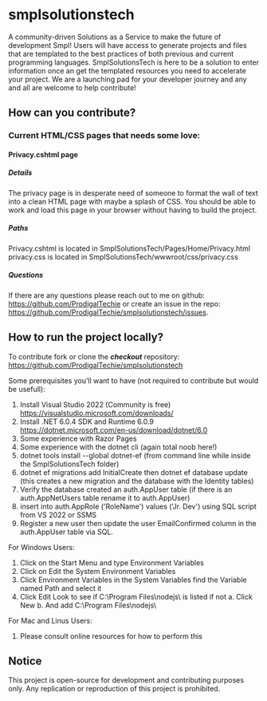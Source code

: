 # smplsolutionstech
A community-driven Solutions as a Service to make the future of development Smpl! Users will have access to generate projects and files that are templated to the best practices of both previous and current programming languages. SmplSolutionsTech is here to be a solution to enter information once an get the templated resources you need to accelerate your project. We are a launching pad for your developer journey and any and all are welcome to help contribute!

## How can you contribute?
### Current HTML/CSS pages that needs some love:
#### Privacy.cshtml page
##### Details
The privacy page is in desperate need of someone to format the wall of text into a clean HTML page with maybe a splash of CSS. You should be able to work and load this page in your browser without having to build the project.

##### Paths
Privacy.cshtml is located in SmplSolutionsTech/Pages/Home/Privacy.html
privacy.css is located in SmplSolutionsTech/wwwroot/css/privacy.css

##### Questions
If there are any questions please reach out to me on github: https://github.com/ProdigalTechie or create an issue in the repo: https://github.com/ProdigalTechie/smplsolutionstech/issues.

## How to run the project locally?
To contribute fork or clone the ***checkout*** repository: https://github.com/ProdigalTechie/smplsolutionstech

Some prerequisites you’ll want to have (not required to contribute but would be usefull):

1) Install Visual Studio 2022 (Community is free) https://visualstudio.microsoft.com/downloads/
2) Install .NET 6.0.4 SDK and Runtime 6.0.9 https://dotnet.microsoft.com/en-us/download/dotnet/6.0 
3) Some experience with Razor Pages
4) Some experience with the dotnet cli (again total noob here!)
5) dotnet tools install --global dotnet-ef (from command line while inside the SmplSolutionsTech folder)
6) dotnet ef migrations add InitialCreate then dotnet ef database update (this creates a new migration and the database with the Identity tables)
7) Verify the database created an auth.AppUser table (if there is an auth.AppNetUsers table rename it to auth.AppUser)
8) insert into auth.AppRole ('RoleName') values ('Jr. Dev') using SQL script from VS 2022 or SSMS
9) Register a new user then update the user EmailConfirmed column in the auth.AppUser table via SQL.

For Windows Users:
1) Click on the Start Menu and type Environment Variables
2) Click on Edit the System Environment Variables
3) Click Environment Variables in the System Variables find the Variable named Path and select it
4) Click Edit Look to see if C:\Program Files\nodejs\ is listed if not
    a. Click New
    b. And add C:\Program Files\nodejs\

For Mac and Linus Users:
1) Please consult online resources for how to perform this

## Notice
This project is open-source for development and contributing purposes only. Any replication or reproduction of this project is prohibited.
